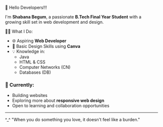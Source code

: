  👋 Hello Developers!!!

I'm **Shabana Begum**, a passionate **B.Tech Final Year Student** with a growing skill set in web development and design.

👩‍💻 What I Do:
- 🌐 Aspiring **Web Developer**
- 🎨 Basic Design Skills using **Canva**
- 💡 Knowledge in:
  - Java
  - HTML & CSS
  - Computer Networks (CN)
  - Databases (DB)

### 🚀 Currently:
- Building websites
- Exploring more about **responsive web design**
- Open to learning and collaboration opportunities

---

^_^ "When you do something you love, it doesn't feel like a burden."
